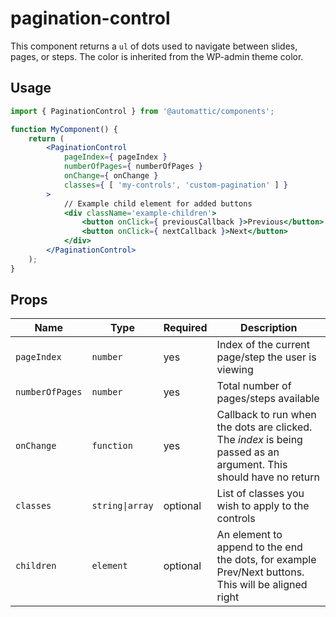 # pagination-control

This component returns a `ul` of dots used to navigate between slides, pages, or steps. The color is inherited from the WP-admin theme color.

## Usage

```jsx
import { PaginationControl } from '@automattic/components';

function MyComponent() {
	return (
		<PaginationControl
			pageIndex={ pageIndex }
			numberOfPages={ numberOfPages }
			onChange={ onChange }
			classes={ [ 'my-controls', 'custom-pagination' ] }
		>
			// Example child element for added buttons
			<div className='example-children'>
				<button onClick={ previousCallback }>Previous</button>
				<button onClick={ nextCallback }>Next</button>
			</div>
		</PaginationControl>
	);
}
```

## Props

| Name             | Type            | Required | Description                                                                   |
| ---------------- | --------------- | -------- | ----------------------------------------------------------------------------- |
| `pageIndex`      | `number`        | yes      | Index of the current page/step the user is viewing                            |
| `numberOfPages`  | `number`        | yes      | Total number of pages/steps available                                         |
| `onChange`       | `function`      | yes      | Callback to run when the dots are clicked. The *index* is being passed as an argument. This should have no return |
| `classes`        | `string\|array` | optional | List of classes you wish to apply to the controls                             |
| `children`       | `element`	     | optional | An element to append to the end the dots, for example Prev/Next buttons. This will be aligned right |
